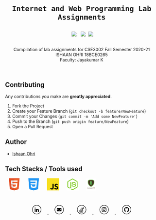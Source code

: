 <code>
  <h1 align="center">Internet and Web Programming Lab Assignments</h1>
</code>

<div align="center">
  <img src="https://img.shields.io/github/repo-size/IshaanOhri/Internet-and-Web-Programming-Lab-Assignments?logo=github" hspace="5">
  <img src="https://img.shields.io/github/license/IshaanOhri/Internet-and-Web-Programming-Lab-Assignments" hspace="5">
  <img src="https://img.shields.io/github/last-commit/IshaanOhri/Internet-and-Web-Programming-Lab-Assignments?logo=git">
</div>

<br>

<p align="center">
  Compilation of lab assignments for CSE3002 Fall Semester 2020-21
  <br>
  ISHAAN OHRI 18BCE0265
  <br>
  Faculty: Jayakumar K
</p>

<br>

## Contributing

Any contributions you make are **greatly appreciated**.

1. Fork the Project
2. Create your Feature Branch (`git checkout -b feature/NewFeature`)
3. Commit your Changes (`git commit -m 'Add some NewFeature'`)
4. Push to the Branch (`git push origin feature/NewFeature`)
5. Open a Pull Request

## Author
- [Ishaan Ohri](https://github.com/IshaanOhri)

## Tech Stacks / Tools used

<p>
<p>
  <img src="https://github.com/IshaanOhri/IshaanOhri/blob/master/assets/html.png" height=40 hspace=10>
  <img src="https://github.com/IshaanOhri/IshaanOhri/blob/master/assets/css.png" height=40 hspace=10>
  <img src="https://github.com/IshaanOhri/IshaanOhri/blob/master/assets/javascript.png" height=40 hspace=10>
  <img src="https://github.com/IshaanOhri/IshaanOhri/blob/master/assets/nodejs.png" height=40 hspace=10>
  <img src="https://github.com/IshaanOhri/IshaanOhri/blob/master/assets/mongodb.png" height=40 hspace=10>
</p>
</p>

<br>

<p align="center">
  <a href="https://www.linkedin.com/in/ishaanohri/">
    <img src="https://github.com/IshaanOhri/IshaanOhri/blob/master/assets/linkedin.png" width="30" height="30" hspace="20">
  </a>

  <a href="mailto:ishaan99ohri@gmail.com">
    <img src="https://github.com/IshaanOhri/IshaanOhri/blob/master/assets/mail.png" width="30" height="30" hspace="20">
  </a>

  <a href="https://stackoverflow.com/users/11712463/ishaan-ohri">
    <img src="https://github.com/IshaanOhri/IshaanOhri/blob/master/assets/stackoverflow.png" width="30" height="30" hspace="20">
  </a>

  <a href="https://www.instagram.com/ohri_8/">
    <img src="https://github.com/IshaanOhri/IshaanOhri/blob/master/assets/instagram.png" width="30" height="30" hspace="20">
  </a>

  <a href="https://github.com/IshaanOhri">
    <img src="https://github.com/IshaanOhri/IshaanOhri/blob/master/assets/github.png" width="30" height="30" hspace="20">
  </a>
</p>

